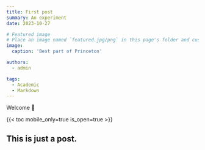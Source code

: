 ```yaml
---
title: First post
summary: An experiment
date: 2023-10-27

# Featured image
# Place an image named `featured.jpg/png` in this page's folder and customize its options here.
image:
  caption: 'Best part of Princeton'

authors:
  - admin

tags:
  - Academic
  - Markdown
---
```


Welcome 👋

{{< toc mobile_only=true is_open=true >}}

## This is just a post.

